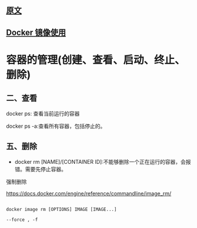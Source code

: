 ## [原文](https://blog.csdn.net/u010246789/article/details/53958662)

## [Docker 镜像使用](https://www.runoob.com/docker/docker-image-usage.html)

# 容器的管理(创建、查看、启动、终止、删除)


## 二、查看

docker ps: 查看当前运行的容器

docker ps -a:查看所有容器，包括停止的。


## 五、删除

- docker rm [NAME]/[CONTAINER ID]:不能够删除一个正在运行的容器，会报错。需要先停止容器。

强制删除

<https://docs.docker.com/engine/reference/commandline/image_rm/>

```

docker image rm [OPTIONS] IMAGE [IMAGE...]
 
--force , -f

```

